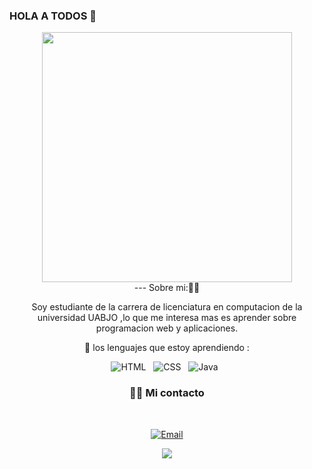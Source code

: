 ### HOLA A TODOS 👋
<div align="center">
<img src="https://i.imgur.com/8MupZHY.gif" width="400px" />
<br>
---
Sobre mi:👨‍💻

Soy estudiante de la carrera de licenciatura en computacion de la universidad UABJO ,lo que me interesa mas es aprender  sobre programacion web y aplicaciones.



🎯 los lenguajes que estoy aprendiendo :
<p align="center">
  <img src="https://img.shields.io/badge/HTML5-E34F26?style=for-the-badge&logo=html5&logoColor=white" alt="HTML" />&nbsp;&nbsp;
  <img src="https://img.shields.io/badge/CSS3-1572B6?style=for-the-badge&logo=css3&logoColor=white" alt="CSS" />&nbsp;&nbsp;
<img src="https://img.shields.io/badge/Java-323330?style=for-the-badge&logo=java&logoColor=F7DF1E" alt="Java" />&nbsp;&nbsp;
  
</p>


<h3> 🤝🏻 Mi contacto </h3>

<br>

<p align="center">
<a href="mailto:ervin.venegas@gmail.com"><img alt="Email" src="https://img.shields.io/badge/Email-ervin.venegas@gmail.com-blue?style=flat-square&logo=gmail"></a>
</p>

<p align="center">
  <img align="" src="https://github-readme-stats.vercel.app/api?username=ErvinVenegas&theme=buefy&show_icons=true&hide=contribs" />
</p>

